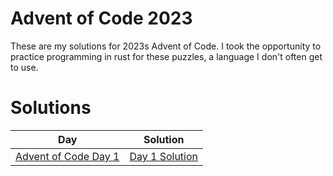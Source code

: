 # Advent of Code 2023
These are my solutions for 2023s Advent of Code. I took the opportunity to practice programming in rust for these puzzles, a language I don't often get to use. 

# Solutions 
| Day | Solution | 
| --- | --- |
| [Advent of Code Day 1 ](https://adventofcode.com/2023/day/1) | [Day 1 Solution](day-1/) |
